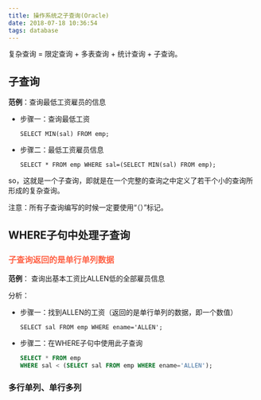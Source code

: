 ```yaml
---
title: 操作系统之子查询(Oracle)
date: 2018-07-18 10:36:54
tags: database
---
```


复杂查询 = 限定查询 + 多表查询 + 统计查询 + 子查询。

## 子查询

**范例**：查询最低工资雇员的信息

* 步骤一：查询最低工资

  `SELECT MIN(sal) FROM emp;`

* 步骤二：最低工资雇员信息

  `SELECT * FROM emp WHERE sal=(SELECT MIN(sal) FROM emp);`

so，这就是一个子查询，即就是在一个完整的查询之中定义了若干个小的查询所形成的复杂查询。

注意：所有子查询编写的时候一定要使用“（）”标记。

## WHERE子句中处理子查询

### <font color=tomato>子查询返回的是单行单列数据</font>
 
**范例**： 查询出基本工资比ALLEN低的全部雇员信息

分析：

* 步骤一：找到ALLEN的工资（返回的是单行单列的数据，即一个数值）

  `SELECT sal FROM emp WHERE ename='ALLEN';`

* 步骤二：在WHERE子句中使用此子查询

  ```sql
  SELECT * FROM emp
  WHERE sal < (SELECT sal FROM emp WHERE ename='ALLEN');
  ```


### 多行单列、单行多列